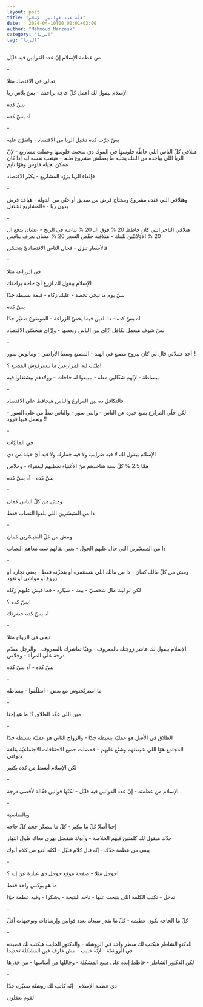 ```yaml
---
layout: post
title: "قلّة عدد قوانين الإسلام"
date:   2024-04-10T00:00:01+03:00
author: "Mahmoud Marzouk"
category: "الربا"
tag: "الربا"
---
```



من عظمة الإسلام إنّ عدد القوانين فيه قليّل

\-

تعالى في الاقتصاد مثلا

الإسلام بيقول لك اعمل كلّ حاجة براحتك - بسّ بلاش
ربا

بسّ كده

آه بسّ كده

\-

بسّ جرّب كده تشيل الربا من الاقتصاد - واتفرّج عليه

هتلاقي كلّ الناس اللي حاطّة فلوسها في البنوك دي سحبت
فلوسها وعملت مشاريع - لإنّ الربا اللي بياخده من البنك يخلّيه ما يعملش
مشروع طبعا - هيتعب نفسه ليه إذا كان ممكن تجيله فلوس وهوّا نايم

فإلغاء الربا يزوّد المشاريع - يكبّر الاقتصاد

\-

وهتلاقي اللي عنده مشروع ومحتاج قرض من صديق أو حتّى من
الدولة - هياخد قرض بدون ربا - فالمشاريع تشتغل

\-

هتلاقي التاجر اللي كان حاطط 20 % فوق ال 20 % بتاعته في
الربح - عشان يدفع ال 20 % الأوّلانيّين للبنك - هتلاقيه خفّض السعر 20 % عشان
يعرف ينافس

فالأسعار تنزل - فحال الناس الاقتصاديّ يتحسّن

\-

في الزراعة مثلا

الإسلام بيقول لك ازرع أيّ حاجة براحتك

بسّ يوم ما تيجي تحصد - عليك زكاة - قيمة بسيطة جدّا

بسّ كده

آه بسّ كده - دا الدين فيما يخصّ الزراعة - الموضوع صغيّر
جدّا

بسّ شوف هيعمل تكافل إزّاي بين الناس وبعضها - وإزّاي هيحسّن
الاقتصاد

\-

أحد عملائي قال لي كان بيروح مصنع في الهند - المصنع وسط
الأراضي - ومالوش سور !!

طيّب ليه المزارعين ما بيسرقوش المصنع ؟!

ببساطة - لإنّهم شغّالين معاه - بيبيعوا له حاجات - وولادهم
بيشتغلوا فيه

\-

فالتكافل ده بين المزارع والناس هيحافظ على
الاقتصاد

لكن خلّي المزارع يمنع خيره عن الناس - وابني سور - والناس
تنطّ من على السور - ونعمل فيها قرود !!

\-

في الماليّات

الإسلام بيقول لك لا فيه ضرايب ولا فيه جمارك ولا فيه أيّ
خيلة من دي

همّا 2.5 % كلّ سنة هناخدهم منّ الأغنياء نعطيهم للفقراء -
وخلاص

بسّ كده - آه بسّ كده

\-

ومش من كلّ الناس كمان

دا من المتيسّرين اللي بلغوا النصاب فقط

\-

ومش من كلّ المتيسّرين كمان

دا من المتيسّرين اللي حال عليهم الحول - يعني بقالهم سنة
معاهم النصاب

\-

ومش من كلّ مالك كمان - دا من مالك اللي بتستثمره أو بتخزّنه
فقط - يعني تجارة أو زروع أو مواشي أو نقود

لكن لو ليك مال شخصيّ - بيت - سيّارة - فما فيش عليهم
زكاة

بسّ كده ؟!

آه بسّ كده حضرتك

\-

تيجي في الزواج مثلا

الإسلام بيقول لك عاشر زوجتك بالمعروف - وهيّا تعاشرك
بالمعروف - والرجل مقدّم درجة على المرأة - وخلاص

بسّ كده - آه بسّ كده

\-

ما استريّحتوش مع بعض - اتطلّقوا - ببساطة

\-

مين اللي عقّد الطلاق ؟! ما هو إحنا

\-

الطلاق في الأصل هو عمليّة بسيطة جدّا - والزواج الثاني هو
عمليّة بسيطة جدّا

المجتمع هوّا اللي شيطنهم وشنّع عليهم - فحصلت جميع
الاختناقات الاجتماعيّة بتاعة دلوقتي

لكن الإسلام أبسط من كده بكتير

\-

الإسلام من عظمته - إنّ عدد القوانين فيه قليّل - لكنّها
قوانين فعّالة لأقصى درجة

\-

وبالمناسبة

إحنا أصلا كلّ ما بنكبر - كلّ ما بنصغّر حجم كلّ حاجة

جدّك هيقول لك كلمتين فيهم الخلاصة - وأبوك هيفضل يهري معاك
طول النهار

يبقى من عظمة جدّك - إنّه قال كلام قليّل - لكنّه أنفع من كلام
أبوك

\-

جوجل مثلا - صفحة موقع جوجل دي عبارة عن إيه ؟!

ما هو بوكس واحد فقط

تدخل - تكتب الكلمة اللي بتبحث عنها - تاخد النتيجة -
وشكرا - وفيه عظمة جوّا

\-

كلّ ما الحاجة تكون عظيمة - كلّ ما تقدر تفيدك بعدد قوانين
وإرشادات وتوجيهات أقلّ

\-

الدكتو الشاطر هيكتب لك سطر واحد في الروشتّة - والدكتور
الخايب هيكتب لك قصيدة في الروشتّة - لإنّه خايب - مش عارف فين المشكلة
تحديدا

لكن الدكتور الشاطر - حاطط إيده على منبع المشكلة -
وحاللها من أساسها - من جذرها

\-

دي عظمة الإسلام - إنّه كاتب لك روشتّة صغيّرة جدّا

لقوم يعقلون
